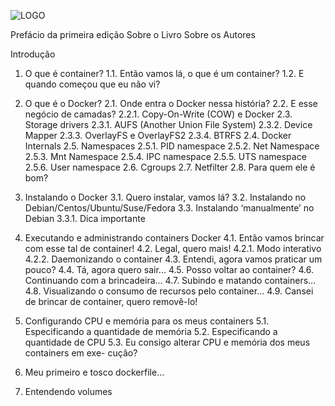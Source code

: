 ![LOGO](.//media/image2.png)

Prefácio da primeira edição 
Sobre o Livro 
Sobre os Autores

Introdução 
1. O que é container? 
1.1. Então vamos lá, o que é um container? 
1.2. E quando começou que eu não vi? 
 
2. O que é o Docker? 
2.1. Onde entra o Docker nessa história? 
2.2. E esse negócio de camadas? 
2.2.1. Copy-On-Write (COW) e Docker 
2.3. Storage drivers 
2.3.1. AUFS (Another Union File System) 
2.3.2. Device Mapper 
2.3.3. OverlayFS e OverlayFS2 
2.3.4. BTRFS 
2.4. Docker Internals 
2.5. Namespaces 
2.5.1. PID namespace 
2.5.2. Net Namespace 
2.5.3. Mnt Namespace 
2.5.4. IPC namespace 
2.5.5. UTS namespace 
2.5.6. User namespace 
2.6. Cgroups 
2.7. Netfilter 
2.8. Para quem ele é bom? 
 
3. Instalando o Docker 
3.1. Quero instalar, vamos lá? 
3.2. Instalando no Debian/Centos/Ubuntu/Suse/Fedora 
3.3. Instalando ‘manualmente’ no Debian 
3.3.1. Dica importante 
 
4. Executando e administrando containers Docker 
4.1. Então vamos brincar com esse tal de container! 
4.2. Legal, quero mais! 
4.2.1. Modo interativo 
4.2.2. Daemonizando o container 
4.3. Entendi, agora vamos praticar um pouco? 
4.4. Tá, agora quero sair... 
4.5. Posso voltar ao container? 
4.6. Continuando com a brincadeira... 
4.7. Subindo e matando containers… 
4.8. Visualizando o consumo de recursos pelo container... 
4.9. Cansei de brincar de container, quero removê-lo! 
 
5. Configurando CPU e memória para os meus containers 
5.1. Especificando a quantidade de memória 
5.2. Especificando a quantidade de CPU 
5.3. Eu consigo alterar CPU e memória dos meus containers em exe- 
cução? 
 
6. Meu primeiro e tosco dockerfile... 
7. Entendendo volumes
